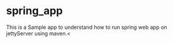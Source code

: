 # spring_app

This is a Sample app to understand how to run spring web app on jettyServer using maven.<

